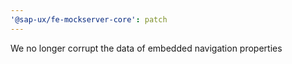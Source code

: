 ```yaml
---
'@sap-ux/fe-mockserver-core': patch
---
```


We no longer corrupt the data of embedded navigation properties
